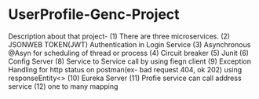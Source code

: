 # UserProfile-Genc-Project
Description about that project-
    (1) There are three microservices.
    (2) JSONWEB TOKEN(JWT) Authentication in Login Service
    (3) Asynchronous @Asyn for scheduling of thread or process
    (4) Circuit breaker
    (5) Junit
    (6) Config Server
    (8) Service to Service call by using fiegn client
    (9) Exception Handling for http status on postman(ex- bad request 404, ok 202) using responseEntity<>
    (10) Eureka Server
    (11) Profie service can call address service
    (12) one to many mapping
   
    
